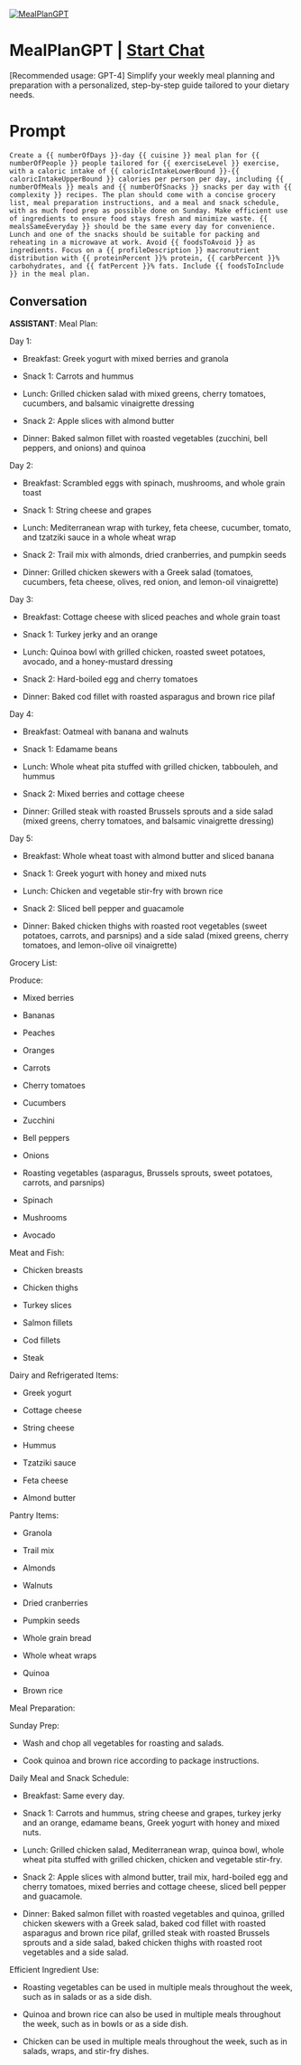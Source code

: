 
[![MealPlanGPT](https://flow-prompt-covers.s3.us-west-1.amazonaws.com/icon/illustrative/illus_5.png)](https://gptcall.net/chat.html?data=%7B%22contact%22%3A%7B%22id%22%3A%22iIhOTkUW7ULmkj5OlAmya%22%2C%22flow%22%3Atrue%7D%7D)
# MealPlanGPT | [Start Chat](https://gptcall.net/chat.html?data=%7B%22contact%22%3A%7B%22id%22%3A%22iIhOTkUW7ULmkj5OlAmya%22%2C%22flow%22%3Atrue%7D%7D)
[Recommended usage: GPT-4] Simplify your weekly meal planning and preparation with a personalized, step-by-step guide tailored to your dietary needs.

# Prompt

```
Create a {{ numberOfDays }}-day {{ cuisine }} meal plan for {{ numberOfPeople }} people tailored for {{ exerciseLevel }} exercise, with a caloric intake of {{ caloricIntakeLowerBound }}-{{ caloricIntakeUpperBound }} calories per person per day, including {{ numberOfMeals }} meals and {{ numberOfSnacks }} snacks per day with {{ complexity }} recipes. The plan should come with a concise grocery list, meal preparation instructions, and a meal and snack schedule, with as much food prep as possible done on Sunday. Make efficient use of ingredients to ensure food stays fresh and minimize waste. {{ mealsSameEveryday }} should be the same every day for convenience. Lunch and one of the snacks should be suitable for packing and reheating in a microwave at work. Avoid {{ foodsToAvoid }} as ingredients. Focus on a {{ profileDescription }} macronutrient distribution with {{ proteinPercent }}% protein, {{ carbPercent }}% carbohydrates, and {{ fatPercent }}% fats. Include {{ foodsToInclude }} in the meal plan.
```

## Conversation

**ASSISTANT**: Meal Plan:



Day 1:

- Breakfast: Greek yogurt with mixed berries and granola

- Snack 1: Carrots and hummus

- Lunch: Grilled chicken salad with mixed greens, cherry tomatoes, cucumbers, and balsamic vinaigrette dressing

- Snack 2: Apple slices with almond butter

- Dinner: Baked salmon fillet with roasted vegetables (zucchini, bell peppers, and onions) and quinoa



Day 2:

- Breakfast: Scrambled eggs with spinach, mushrooms, and whole grain toast

- Snack 1: String cheese and grapes

- Lunch: Mediterranean wrap with turkey, feta cheese, cucumber, tomato, and tzatziki sauce in a whole wheat wrap

- Snack 2: Trail mix with almonds, dried cranberries, and pumpkin seeds

- Dinner: Grilled chicken skewers with a Greek salad (tomatoes, cucumbers, feta cheese, olives, red onion, and lemon-oil vinaigrette)



Day 3:

- Breakfast: Cottage cheese with sliced peaches and whole grain toast

- Snack 1: Turkey jerky and an orange

- Lunch: Quinoa bowl with grilled chicken, roasted sweet potatoes, avocado, and a honey-mustard dressing

- Snack 2: Hard-boiled egg and cherry tomatoes

- Dinner: Baked cod fillet with roasted asparagus and brown rice pilaf



Day 4:

- Breakfast: Oatmeal with banana and walnuts

- Snack 1: Edamame beans

- Lunch: Whole wheat pita stuffed with grilled chicken, tabbouleh, and hummus

- Snack 2: Mixed berries and cottage cheese

- Dinner: Grilled steak with roasted Brussels sprouts and a side salad (mixed greens, cherry tomatoes, and balsamic vinaigrette dressing)



Day 5:

- Breakfast: Whole wheat toast with almond butter and sliced banana

- Snack 1: Greek yogurt with honey and mixed nuts

- Lunch: Chicken and vegetable stir-fry with brown rice

- Snack 2: Sliced bell pepper and guacamole

- Dinner: Baked chicken thighs with roasted root vegetables (sweet potatoes, carrots, and parsnips) and a side salad (mixed greens, cherry tomatoes, and lemon-olive oil vinaigrette)



Grocery List:



Produce:

- Mixed berries

- Bananas

- Peaches

- Oranges

- Carrots

- Cherry tomatoes

- Cucumbers

- Zucchini

- Bell peppers

- Onions

- Roasting vegetables (asparagus, Brussels sprouts, sweet potatoes, carrots, and parsnips)

- Spinach

- Mushrooms

- Avocado



Meat and Fish:

- Chicken breasts

- Chicken thighs

- Turkey slices

- Salmon fillets

- Cod fillets

- Steak



Dairy and Refrigerated Items:

- Greek yogurt

- Cottage cheese

- String cheese

- Hummus

- Tzatziki sauce

- Feta cheese

- Almond butter



Pantry Items:

- Granola

- Trail mix

- Almonds

- Walnuts

- Dried cranberries

- Pumpkin seeds

- Whole grain bread

- Whole wheat wraps

- Quinoa

- Brown rice



Meal Preparation:



Sunday Prep:

- Wash and chop all vegetables for roasting and salads.

- Cook quinoa and brown rice according to package instructions.



Daily Meal and Snack Schedule:

- Breakfast: Same every day.

- Snack 1: Carrots and hummus, string cheese and grapes, turkey jerky and an orange, edamame beans, Greek yogurt with honey and mixed nuts.

- Lunch: Grilled chicken salad, Mediterranean wrap, quinoa bowl, whole wheat pita stuffed with grilled chicken, chicken and vegetable stir-fry.

- Snack 2: Apple slices with almond butter, trail mix, hard-boiled egg and cherry tomatoes, mixed berries and cottage cheese, sliced bell pepper and guacamole.

- Dinner: Baked salmon fillet with roasted vegetables and quinoa, grilled chicken skewers with a Greek salad, baked cod fillet with roasted asparagus and brown rice pilaf, grilled steak with roasted Brussels sprouts and a side salad, baked chicken thighs with roasted root vegetables and a side salad.



Efficient Ingredient Use:

- Roasting vegetables can be used in multiple meals throughout the week, such as in salads or as a side dish.

- Quinoa and brown rice can also be used in multiple meals throughout the week, such as in bowls or as a side dish.

- Chicken can be used in multiple meals throughout the week, such as in salads, wraps, and stir-fry dishes.


